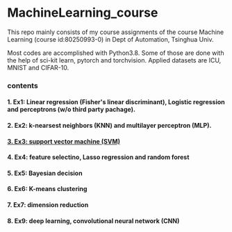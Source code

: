 # MachineLearning_course
This repo mainly consists of my course assignments of the course Machine Learning (course id:80250993-0) in Dept of Automation, Tsinghua Univ.

Most codes are accomplished with Python3.8. Some of those are done with the help of sci-kit learn, pytorch and torchvision.
Applied datasets are ICU, MNIST and CIFAR-10.


### contents
#### 1. Ex1: Linear regression (Fisher's linear discriminant), Logistic regression and perceptrons (w/o third party pachage).
#### 2. Ex2: k-nearsest neighbors (KNN) and multilayer perceptron (MLP).
#### [3. Ex3: support vector machine (SVM)](https://github.com/MaxActionWang/MachineLearning_course/tree/main/Ex3_submit_wmx)
#### 4. Ex4: feature selectino, Lasso regression and random forest
#### 5. Ex5: Bayesian decision
#### 6. Ex6: K-means clustering
#### 7. Ex7: dimension reduction
#### 8. Ex9: deep learning, convolutional neural network (CNN)
